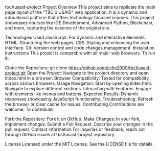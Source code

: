 tbcXusaid-project
Project Overview
This project aims to replicate the main page layout of the "TBC x USAID" web application. It is a dynamic and educational platform that offers technology-focused courses. This project showcases courses like iOS Development, Advanced Python, Blockchain, and more, capturing the essence of the original site.

Technologies Used
JavaScript: For dynamic and interactive elements.
HTML: Structuring the web pages.
CSS: Styling and enhancing the user interface.
Git: Version control and code changes management.
Installation Instructions
This project is compatible with all major web browsers. To run it:

Clone the Repository: git clone https://github.com/jicho2000/tbcXusaid-project.git
Open the Project: Navigate to the project directory and open index.html in a browser.
Browser Compatibility: Tested for compatibility across various browsers.
Usage
Navigation: Start by opening index.html. Navigate to explore different sections.
Interacting with Features: Engage with elements like menus and buttons.
Expected Results: Dynamic responses showcasing JavaScript functionality.
Troubleshooting: Refresh the browser or clear cache for issues.
Contributing
Contributions are welcome. To contribute:

Fork the Repository: Fork it on GitHub.
Make Changes: In your fork, implement changes.
Submit a Pull Request: Describe your changes in the pull request.
Contact Information
For inquiries or feedback, reach out through GitHub issues at tbcXusaid-project repository.

License
Licensed under the MIT License. See the LICENSE file for details.
